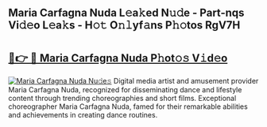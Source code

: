 ## Maria Carfagna Nuda L𝚎a𝚔ed N𝚞𝚍e - Part-nqs Vi𝚍𝚎o L𝚎a𝚔s - H𝚘𝚝 O𝚗𝚕yf𝚊ns P𝚑𝚘tos RgV7H

# <h2><a href="http://kf3e2v.oniu.top/?m=Maria+Carfagna+Nuda">🔗👉 🔴 Maria Carfagna Nuda P𝚑ot𝚘𝚜 V𝚒d𝚎o</a></h2>

[![Maria Carfagna Nuda Nu𝚍e𝚜](https://i.imgur.com/0qMVB7G.gif)](http://kf3e2v.oniu.top/?m=Maria+Carfagna+Nuda)
Digital media artist and amusement provider Maria Carfagna Nuda, recognized for disseminating dance and lifestyle content through trending choreographies and short films. Exceptional choreographer Maria Carfagna Nuda, famed for their remarkable abilities and achievements in creating dance routines.  
